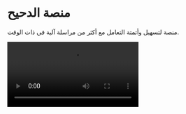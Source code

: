 # منصة الدحيح

منصة لتسهيل وأتمتة التعامل مع أكثر من مراسلة آلية في ذات الوقت.

<video src='./demo.mp4' />

# الرخصة

MIT
